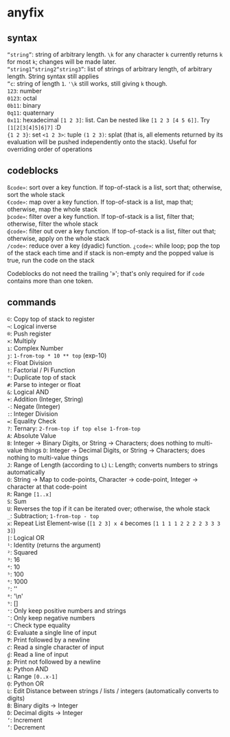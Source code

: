 # anyfix

## syntax

`“string”`: string of arbitrary length. `\k` for any character `k` currently returns `k` for most `k`; changes will be made later.  
`“string1“string2“string3”`: list of strings of arbitrary length, of arbitrary length. String syntax still applies  
`”c`: string of length `1`. `'\k` still works, still giving `k` though.  
`123`: number  
`0123`: octal  
`0b11`: binary  
`0q11`: quaternary  
`0x11`: hexadecimal
`[1 2 3]`: list. Can be nested like `[1 2 3 [4 5 6]]`. Try `[1[2[3[4]5]6]7]` :D  
`{1 2 3}`: set
`<1 2 3>`: tuple
`(1 2 3)`: splat (that is, all elements returned by its evaluation will be pushed independently onto the stack). Useful for overriding order of operations

## codeblocks
`ßcode»`: sort over a key function. If top-of-stack is a list, sort that; otherwise, sort the whole stack  
`€code»`: map over a key function. If top-of-stack is a list, map that; otherwise, map the whole stack  
`þcode»`: filter over a key function. If top-of-stack is a list, filter that; otherwise, filter the whole stack  
`ʠcode»`: filter out over a key function. If top-of-stack is a list, filter out that; otherwise, apply on the whole stack  
`/code»`: reduce over a key (dyadic) function.
`¿code»`: while loop; pop the top of the stack each time and if stack is non-empty and the popped value is true, run the code on the stack  

Codeblocks do not need the trailing '»'; that's only required for if `code` contains more than one token.  

## commands
`©`: Copy top of stack to register  
`¬`: Logical inverse  
`®`: Push register  
`×`: Multiply  
`ı`: Complex Number  
`ȷ`: `1-from-top * 10 ** top` (exp-10)  
`÷`: Float Division  
`!`: Factorial / Pi Function  
`"`: Duplicate top of stack  
`#`: Parse to integer or float  
`&`: Logical AND  
`+`: Addition (Integer, String)  
`-`: Negate (Integer)  
`:`: Integer Division  
`=`: Equality Check  
`?`: Ternary: `2-from-top if top else 1-from-top`  
`A`: Absolute Value  
`B`: Integer -> Binary Digits, or String -> Characters; does nothing to multi-value things
`D`: Integer -> Decimal Digits, or String -> Characters; does nothing to multi-value things  
`J`: Range of Length (according to `L`)
`L`: Length; converts numbers to strings automatically  
`O`: String -> Map to code-points, Character -> code-point, Integer -> character at that code-point  
`R`: Range `[1..x]`  
`S`: Sum  
`U`: Reverses the top if it can be iterated over; otherwise, the whole stack  
`_`: Subtraction; `1-from-top - top`  
`x`: Repeat List Element-wise (`[1 2 3] x 4` becomes `[1 1 1 1 2 2 2 2 3 3 3 3]`)  
`|`: Logical OR  
`¹`: Identity (returns the argument)  
`²`: Squared  
`³`: 16  
`⁴`: 10  
`⁵`: 100  
`⁶`: 1000  
`⁷`: ''  
`⁸`: '\n'  
`⁹`: []  
`⁺`: Only keep positive numbers and strings  
`¯`: Only keep negative numbers  
`⁼`: Check type equality  
`Ɠ`: Evaluate a single line of input  
`Ƥ`: Print followed by a newline  
`ƈ`: Read a single character of input  
`ɠ`: Read a line of input  
`ƥ`: Print not followed by a newline  
`Ạ`: Python AND  
`Ḷ`: Range `[0..x-1]`  
`Ọ`: Python OR  
`Ŀ`: Edit Distance between strings / lists / integers (automatically converts to digits)  
`Ḃ`: Binary digits -> Integer  
`Ḋ`: Decimal digits -> Integer  
`‘`: Increment  
`’`: Decrement  
